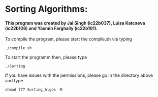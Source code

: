 # Sorting Algorithms:

#### This program was created by Jai Singh (ic22b037), Luisa Katcaeva (ic22b106) and Yasmin Farghally (ic22b101).

To compile the program, please start the compile.sh via typing

`./compile.sh`

To start the programm then, please type

`./Sorting`

If you have issues with the permissions, please go in the directory above and type

`chmod 777 Sorting_Algos -R`
